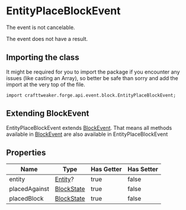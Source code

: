 # EntityPlaceBlockEvent

The event is not cancelable.

The event does not have a result.

## Importing the class

It might be required for you to import the package if you encounter any issues (like casting an Array), so better be safe than sorry and add the import at the very top of the file.
```zenscript
import crafttweaker.forge.api.event.block.EntityPlaceBlockEvent;
```


## Extending BlockEvent

EntityPlaceBlockEvent extends [BlockEvent](/forge/api/event/block/BlockEvent). That means all methods available in [BlockEvent](/forge/api/event/block/BlockEvent) are also available in EntityPlaceBlockEvent

## Properties

|     Name      |                    Type                     | Has Getter | Has Setter |
|---------------|---------------------------------------------|------------|------------|
| entity        | [Entity](/vanilla/api/entity/Entity)?       | true       | false      |
| placedAgainst | [BlockState](/vanilla/api/block/BlockState) | true       | false      |
| placedBlock   | [BlockState](/vanilla/api/block/BlockState) | true       | false      |

